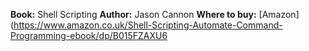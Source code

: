 **Book:** Shell Scripting
**Author:** Jason Cannon
**Where to buy:** [Amazon](https://www.amazon.co.uk/Shell-Scripting-Automate-Command-Programming-ebook/dp/B015FZAXU6
